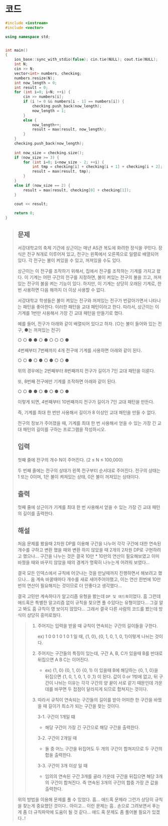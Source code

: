 # 코드

```c++
#include <iostream>
#include <vector>

using namespace std;


int main()
{
    ios_base::sync_with_stdio(false); cin.tie(NULL); cout.tie(NULL);
    int N;
    cin >> N;
    vector<int> numbers, checking;
    numbers.resize(N);
    int now_length = 0;
    int result = 0;
    for (int i=0; i<N; ++i) {
        cin >> numbers[i];
        if (i != 0 && numbers[i - 1] == numbers[i]) {
            checking.push_back(now_length);
            now_length = 1;
        }
        else {
            now_length++;
            result = max(result, now_length);
        }
    }
    checking.push_back(now_length);
    
    int now_size = checking.size();
    if (now_size >= 3) {
        for (int i=0; i<now_size - 2; ++i) {
            int tmp = checking[i] + checking[i + 1] + checking[i + 2];
            result = max(result, tmp);
        }
    }
    else if (now_size == 2) {
        result = max(result, checking[0] + checking[1]);
    }
    
    cout << result;

    return 0;
}
```



> ## 문제
>
> 서강대학교의 축제 기간에 상근이는 매년 AS관 복도에 화려한 장식을 꾸민다. 장식은 전구 N개로 이루어져 있고, 전구는 왼쪽에서 오른쪽으로 일렬로 배열되어 있다. 각 전구는 불이 켜있을 수 있고, 꺼져있을 수도 있다.
>
> 상근이는 이 전구를 조작하기 위해서, 집에서 전구를 조작하는 기계를 가지고 왔다. 이 기계는 어떤 구간의 전구를 지정하면, 불이 켜있는 전구의 불을 끄고, 꺼져있는 전구의 불을 켜는 기능이 있다. 하지만, 이 기계는 상당히 오래된 기계로, 한 번 사용하면 다음 해까지 더 이상 사용할 수 없다.
>
> 서강대학교 학생들은 불이 켜있는 전구와 꺼져있는 전구가 번갈아가면서 나타나는 패턴을 좋아한다. 이러한 패턴을 교대 패턴이라고 한다. 따라서, 상근이는 이 기계를 1번만 사용해서 가장 긴 교대 패턴을 만들기로 했다.
>
> 예를 들어, 전구가 아래와 같이 배열되어 있다고 하자. (○는 불이 들어와 있는 전구, ●는 꺼져있는 전구)
>
> ○ ○ ● ● ○ ● ○ ○ ○ ●
>
> 4번째부터 7번째까지 4개 전구에 기계를 사용하면 아래와 같이 된다.
>
> ○ ○ ● ○ ● ○ ● ○ ○ ●
>
> 위의 경우에는 2번째부터 8번째까지 전구가 길이가 7인 교대 패턴을 이룬다.
>
> 또, 8번째 전구에만 기계를 조작하면 아래와 같이 된다.
>
> ○ ○ ● ● ○ ● ○ ● ○ ●
>
> 이렇게 되면, 4번째부터 10번째까지 전구가 길이가 7인 교대 패턴을 만든다.
>
> 즉, 기계를 최대 한 번만 사용해서 길이가 8 이상인 교대 패턴을 만들 수 없다.
>
> 전구의 정보가 주어졌을 때, 기계를 최대 한 번 사용해서 얻을 수 있는 가장 긴 교대 패턴의 길이를 구하는 프로그램을 작성하시오.
>
> ## 입력
>
> 첫째 줄에 전구의 개수 N이 주어진다. (2 ≤ N ≤ 100,000)
>
> 두 번째 줄에는 전구의 상태가 왼쪽 전구부터 순서대로 주어진다. 전구의 상태는 1 또는 0이며, 1은 불이 켜져있는 상태, 0은 불이 꺼져있는 상태이다.
>
> ## 출력
>
> 첫째 줄에 상근이가 기계를 최대 한 번 사용해서 얻을 수 있는 가장 긴 교대 패턴의 길이를 출력한다.
>
> ## 해설
>
> 처음 문제를 봤을때 2차원 DP를 이용해 구간을 나누어 각각 구간에 대한 연속된 개수를 구하고 변환 했을 때와 변환 하지 않았을 때 2개의 2차원 DP로 구현하려고 했으나... 구간을 나누는 것은 결국 10만 * 10만의 연산이 필요해보였고 이미 바꿨을 때와 바꾸지 않았을 때의 경계가 명확히 나누는게 어려워 보였다...
>
> 결국 모든 인덱스에서 규칙에 어긋나는 것을 만날때까지 진행하면서 해보려고 했으나... 음 계속 바꿀때마다 개수를 새로 새어주어야했고, 이는 연산 한번에 10만번의 연산이 필요해지는 것이므로 더 안좋다고 생각했다...
>
> 결국 고민만 계속하다가 알고리즘 유형을 봤는데 `DP 및 애드혹`이었다. 흠 그런데 애드혹은 특별한 알고리즘 없이 규칙을 찾으면 풀 수있다는 유형이었다... 그걸 알고 봐도 흠 규칙이 영 보이지 않았다... 그래서 결국 다른 사람의 코드를 봤는데 방식이 상당히 흥미로웠다.
>
> > 1. 주어지는 입력을 받을 때 규칙이 연속되는 구간의 길이들을 구한다.
> >
> >    ex) 1 0 0 1 0 1 0 1 일 때, {1, 0}, {0, 1, 0, 1, 0, 1}이렇게 나뉘는 것이다.
> >
> > 2. 주어지는 구간들의 특징이 있는데,  구간 A, B, C가 있을때 B를 반대로 뒤집으면 A B C는 이어진다.
> >
> >    - ex) {1, 0} {0, 1, 0} {0, 1} 이 있을때 B에 해당하는 {0, 1, 0}을 뒤집으면 {1, 0, 1, 0, 1, 0 ,1} 이 된다. 값이 0 or 1밖에 없고, 뒤 구간이 나뉘는 이유는 각각 구간의 양 끝이 서로 같기 때문인데 가운데를 바꾸면 두 접점이 달라지게 되므로 합쳐지는 것이다.
> >
> > 3. 따라서 규칙이 연속되는 구간들의 길이를 받아 어떠한 한 구간을 바꿨을 때 길이가 최소가 되는 구간을 찾는 것이다.
> >
> >    3-1. 구간이 1개일 떄
> >
> >    - 해당 구간이 가장 긴 구간으로 해당 구간을 출력한다.
> >
> >    3-2. 구간이 2개일 때
> >
> >    - 둘 중 어느 구간을 뒤집어도 두 개의 구간이 합쳐지므로 두 구간의 합을 출력한다.
> >
> >    3-3. 구간이 3개 이상 일 때
> >
> >    - 임의의 연속된 구간 3개를 골라 가운데 구간을 뒤집으면 해당 3개의 구간이 합쳐진다. 즉 연속된 3개의 구간의 합중 가장 큰 값을 출력한다.
>
> 위의 방법을 이용해 문제를 풀 수 있었다. 흠... 애드혹 문제라 그런가 상당히 규칙을 찾는게 중요했던 것이다.. 아이고... 이런 문제는 흠.. 손으로 그려보면서 푸는게 좀 더 규칙파악에 도움이 될 것 같다... 애드 혹 문제도 좀 풀어볼 필요가 있겠다..!
